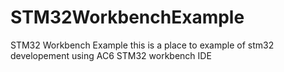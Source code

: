 # STM32WorkbenchExample
STM32 Workbench Example 
this is a place to example of stm32 developement using AC6 STM32 workbench IDE

